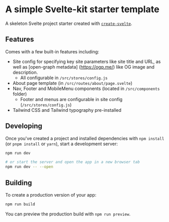 # A simple Svelte-kit starter template

A skeleton Svelte project starter created with [`create-svelte`](https://github.com/sveltejs/kit/tree/master/packages/create-svelte).

## Features

Comes with a few built-in features including:
 - Site config for specifying key site parameters like site title and URL, as well as [open-graph metadata] (https://ogp.me/) like OG image and description. 
     - All configurable in `/src/stores/config.js`
 - About page template (in `/src/routes/about/page.svelte`)
 - Nav, Footer and MobileMenu components (located in `/src/components` folder)
    - Footer and menus are configurable in site config (`/src/stores/config.js`)
 - Tailwind CSS and Tailwind typography pre-installed
 
## Developing

Once you've created a project and installed dependencies with `npm install` (or `pnpm install` or `yarn`), start a development server:

```bash
npm run dev

# or start the server and open the app in a new browser tab
npm run dev -- --open
```

## Building

To create a production version of your app:

```bash
npm run build
```

You can preview the production build with `npm run preview`.


